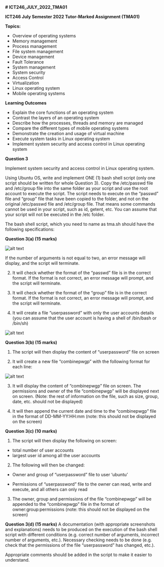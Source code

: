 **# ICT246_JULY_2022_TMA01**

**ICT246 July Semester 2022 Tutor-Marked Assignment (TMA01)**

**Topics:**

- Overview of operating systems
- Memory management
- Process management
- File system management
- Device management
- Fault Tolerance
- System management
- System security
- Access Control
- Virtualization
- Linux operating system
- Mobile operating systems

**Learning Outcomes**

- Explain the core functions of an operating system
- Contrast the layers of an operating system
- Describe how the processes, threads and memory are managed
- Compare the different types of mobile operating systems
- Demonstrate the creation and usage of virtual machine
- Execute system tasks in Linux operating system
- Implement system security and access control in Linux operating system


**Question 3**

Implement system security and access control in Linux operating system.

Using Ubuntu OS, write and implement ONE (1) bash shell script (only one script should be written for whole Question 3). Copy the /etc/passwd file and /etc/group file into the same folder as your script and use the root account to execute the script. The script needs to execute on the “passwd” file and “group” file that have been copied to the folder, and not on the original /etc/passwd file and /etc/group file. That means some commands cannot be used in your script, such as id, getent, etc. You can assume that your script will not be executed in the /etc folder.

The bash shell script, which you need to name as tma.sh should have the following specifications:

**Question 3(a) (15 marks)**

![alt text](https://github.com/Born2Student/ICT246_JULY_2022_TMA01/blob/main/Figure_1.png?raw=true)


If the number of arguments is not equal to two, an error message will display, and the script will terminate.

2. It will check whether the format of the “passwd” file is in the correct format. If the format is not correct, an error message will prompt, and the script will terminate.

3. It will check whether the format of the “group” file is in the correct format. If the format is not correct, an error message will prompt, and the script will terminate.

4. It will create a file “userpassword” with only the user accounts details (you can assume that the user account is having a shell of /bin/bash or /bin/sh)

![alt text](https://github.com/Born2Student/ICT246_JULY_2022_TMA01/blob/main/Figure_2.png?raw=true)


**Question 3(b) (15 marks)**

1. The script will then display the content of “userpassword” file on screen

2. It will create a new file “combinepwgp” with the following format for each line:

![alt text](https://github.com/Born2Student/ICT246_JULY_2022_TMA01/blob/main/Figure_3.png?raw=true)

3. It will display the content of “combinepwgp” file on screen. The permissions and owner of the file “combinepwgp” will be displayed next on screen. (Note: the rest of information on the file, such as size, group, date, etc. should not be displayed)

4. It will then append the current date and time to the “combinepwgp” file in the format of DD-MM-YY:HH:mm (note: this should not be displayed on the screen)


**Question 3(c) (10 marks)**

1. The script will then display the following on screen:
  
  + total number of user accounts
  + largest user id among all the user accounts

2. The following will then be changed:

+ Owner and group of “userpassword” file to user ‘ubuntu’

+ Permissions of “userpassword” file to the owner can read, write and execute, and all others can only read

3. The owner, group and permissions of the file “combinepwgp” will be appended to the “combinepwgp” file in the format of owner:group:permissions (note: this should not be displayed on the screen)


**Question 3(d) (15 marks)**
A documentation (with appropriate screenshots and explanations) needs to be produced on the execution of the bash shell script with different conditions (e.g. correct number of arguments, incorrect number of arguments, etc.). Necessary checking needs to be done (e.g. check that the permissions of the file “userpassword” has changed, etc.).

Appropriate comments should be added in the script to make it easier to understand.

